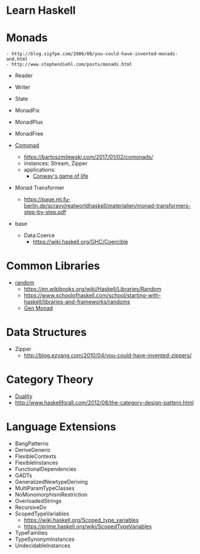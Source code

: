 # Learn Haskell

# Monads
    - http://blog.sigfpe.com/2006/08/you-could-have-invented-monads-and.html
    - http://www.stephendiehl.com/posts/monads.html
- Reader
- Writer
- State
- MonadFix
- MonadPlus
- MonadFree
- [Comonad](https://hackage.haskell.org/package/comonad)
    - https://bartoszmilewski.com/2017/01/02/comonads/
    - instances: Stream, Zipper
    - applications:
        - [Conway's game of life](http://javran.github.io/posts/2014-08-22-comonad-zipper-and-conways-game-of-life.html)
- Monad Transformer
    - https://page.mi.fu-berlin.de/scravy/realworldhaskell/materialien/monad-transformers-step-by-step.pdf

- base
    - Data.Coerce
        - https://wiki.haskell.org/GHC/Coercible

# Common Libraries
- [random](https://hackage.haskell.org/package/random-1.1/docs/System-Random.html)
    - https://en.wikibooks.org/wiki/Haskell/Libraries/Random
    - https://www.schoolofhaskell.com/school/starting-with-haskell/libraries-and-frameworks/randoms
    - [Gen Monad](https://hackage.haskell.org/package/QuickCheck-2.11.3/docs/Test-QuickCheck-Gen.html)

# Data Structures
- Zipper
    - http://blog.ezyang.com/2010/04/you-could-have-invented-zippers/

# Category Theory
- [Duality](http://blog.ezyang.com/2012/10/duality-for-haskellers/)
- http://www.haskellforall.com/2012/08/the-category-design-pattern.html

# Language Extensions
- BangPatterns
- DeriveGeneric
- FlexibleContexts
- FlexibleInstances
- FunctionalDependencies
- GADTs
- GeneralizedNewtypeDeriving
- MultiParamTypeClasses
- NoMonomorphismRestriction
- OverloadedStrings
- RecursiveDo
- ScopedTypeVariables
    - https://wiki.haskell.org/Scoped_type_variables
    - https://prime.haskell.org/wiki/ScopedTypeVariables
- TypeFamilies
- TypeSynonymInstances
- UndecidableInstances
